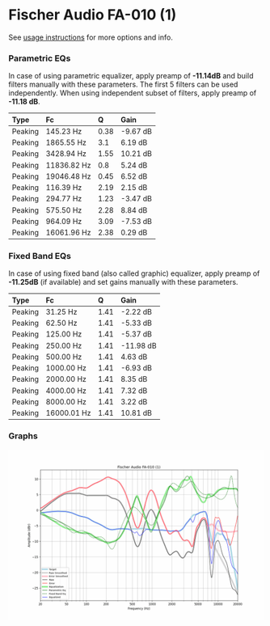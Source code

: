 # Fischer Audio FA-010 (1)
See [usage instructions](https://github.com/jaakkopasanen/AutoEq#usage) for more options and info.

### Parametric EQs
In case of using parametric equalizer, apply preamp of **-11.14dB** and build filters manually
with these parameters. The first 5 filters can be used independently.
When using independent subset of filters, apply preamp of **-11.18 dB**.

| Type    | Fc          |    Q | Gain     |
|:--------|:------------|:-----|:---------|
| Peaking | 145.23 Hz   | 0.38 | -9.67 dB |
| Peaking | 1865.55 Hz  | 3.1  | 6.19 dB  |
| Peaking | 3428.94 Hz  | 1.55 | 10.21 dB |
| Peaking | 11836.82 Hz | 0.8  | 5.24 dB  |
| Peaking | 19046.48 Hz | 0.45 | 6.52 dB  |
| Peaking | 116.39 Hz   | 2.19 | 2.15 dB  |
| Peaking | 294.77 Hz   | 1.23 | -3.47 dB |
| Peaking | 575.50 Hz   | 2.28 | 8.84 dB  |
| Peaking | 964.09 Hz   | 3.09 | -7.53 dB |
| Peaking | 16061.96 Hz | 2.38 | 0.29 dB  |

### Fixed Band EQs
In case of using fixed band (also called graphic) equalizer, apply preamp of **-11.25dB**
(if available) and set gains manually with these parameters.

| Type    | Fc          |    Q | Gain      |
|:--------|:------------|:-----|:----------|
| Peaking | 31.25 Hz    | 1.41 | -2.22 dB  |
| Peaking | 62.50 Hz    | 1.41 | -5.33 dB  |
| Peaking | 125.00 Hz   | 1.41 | -5.37 dB  |
| Peaking | 250.00 Hz   | 1.41 | -11.98 dB |
| Peaking | 500.00 Hz   | 1.41 | 4.63 dB   |
| Peaking | 1000.00 Hz  | 1.41 | -6.93 dB  |
| Peaking | 2000.00 Hz  | 1.41 | 8.35 dB   |
| Peaking | 4000.00 Hz  | 1.41 | 7.32 dB   |
| Peaking | 8000.00 Hz  | 1.41 | 3.22 dB   |
| Peaking | 16000.01 Hz | 1.41 | 10.81 dB  |

### Graphs
![](./Fischer%20Audio%20FA-010%20(1).png)